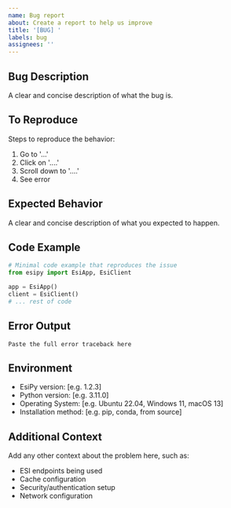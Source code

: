 ```yaml
---
name: Bug report
about: Create a report to help us improve
title: '[BUG] '
labels: bug
assignees: ''
---
```


## Bug Description

A clear and concise description of what the bug is.

## To Reproduce

Steps to reproduce the behavior:

1. Go to '...'
2. Click on '....'
3. Scroll down to '....'
4. See error

## Expected Behavior

A clear and concise description of what you expected to happen.

## Code Example

```python
# Minimal code example that reproduces the issue
from esipy import EsiApp, EsiClient

app = EsiApp()
client = EsiClient()
# ... rest of code
```

## Error Output

```
Paste the full error traceback here
```

## Environment

- EsiPy version: [e.g. 1.2.3]
- Python version: [e.g. 3.11.0]
- Operating System: [e.g. Ubuntu 22.04, Windows 11, macOS 13]
- Installation method: [e.g. pip, conda, from source]

## Additional Context

Add any other context about the problem here, such as:
- ESI endpoints being used
- Cache configuration
- Security/authentication setup
- Network configuration